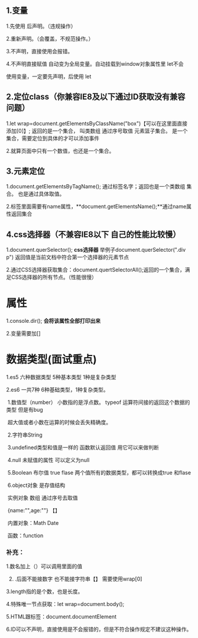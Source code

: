 ## 1.变量

1.先使用 后声明。（违规操作）

2.重新声明。（会覆盖，不规范操作。）

3.不声明，直接使用会报错。

4.不声明直接赋值  自动变为全局变量。自动挂载到window对象属性里   let不会

使用变量，一定要先声明，后使用 let

## 2.定位class（你兼容IE8及以下通过ID获取没有兼容问题）

1.let wrap=document.getElementsByClassName("box")【可以在这里面直接添加[0]】; 返回的是一个集合， 叫类数组  通过序号取值     元素篮子集合。  是一个集合，需要定位到具体的才可以添加事件

2.就算页面中只有一个数值，也还是一个集合。

## 3.元素定位

1.document.getElementsByTagName();   通过标签名字；返回也是一个类数组   集合。  也是通过具体取值。

2.标签里面需要有name属性，**document.getElementsName();**通过name属性返回集合

## 4.css选择器（不兼容IE8以下 自己的性能比较慢）

1.document.querSelector();     **css选择器**    举例子document.querSelector(".div p")  返回值是当前文档中符合第一个选择器的元素节点

2.通过CSS选择器获取集合：document.quertSelectorAll();返回的一个集合，满足CSS选择器的所有节点。（性能很慢）

# 属性

1.console.dir();         **会将该属性全部打印出来**

2.变量需要加[]

# 数据类型(面试重点)

1.es5   六种数据类型   5种基本类型   1种是复杂类型



2.es6 一共7种  6种基础类型，1种复杂类型。

​	1.数值型（number）  小数指的是浮点数。 typeof 运算符间接的返回这个数据的类型 但是有bug 

​	超大值或者小数在运算的时候会丢失精确度。

​	2.字符串String

​	3.undefined类型和值是一样的 函数默认返回值  用它可以来做判断

​	4.null    未赋值的属性	可以定义为null 

​	5.Boolean 布尔值  true  flase   两个值所有的数据类型，都可以转换成true 和flase

​	6.object对象    是存值结构

​		实例对象						数组  通过序号去取值

​		{name:"",age:""}				【】

​	内置对象：Math  Date

​	函数：function

### 补充：

1.数名加上（）可以调用里面的值

2.    .后面不能接数字 也不能接字符串【】   需要使用wrap[0]

3.length指的是个数，也是长度。

4.特殊唯一节点获取：let wrap=document.body();

5.HTML跟标签：document.documentElement

6.ID可以不声明，直接使用是不会报错的，但是不符合操作规定不建议这种操作。